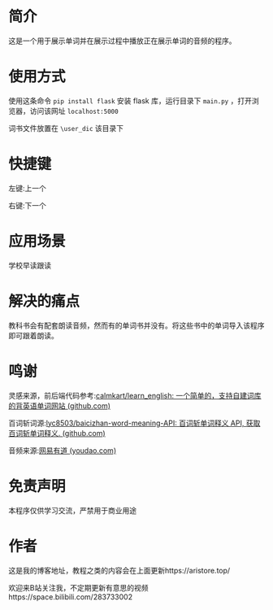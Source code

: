 # 简介

这是一个用于展示单词并在展示过程中播放正在展示单词的音频的程序。

# 使用方式

使用这条命令 `pip install flask` 安装 flask 库，运行目录下 `main.py` ，打开浏览器，访问该网址 `localhost:5000`

词书文件放置在 `\user_dic` 该目录下

# 快捷键

左键:上一个

右键:下一个

# 应用场景

学校早读跟读

# 解决的痛点

教科书会有配套朗读音频，然而有的单词书并没有。将这些书中的单词导入该程序即可跟着朗读。

# 鸣谢

灵感来源，前后端代码参考:[calmkart/learn_english: 一个简单的，支持自建词库的背英语单词网站 (github.com)](https://github.com/calmkart/learn_english)

百词斩词源:[lyc8503/baicizhan-word-meaning-API: 百词斩单词释义 API, 获取百词斩单词释义. (github.com)](https://github.com/lyc8503/baicizhan-word-meaning-API)

音频来源:[网易有道 (youdao.com)](https://dict.youdao.com/)

# 免责声明

本程序仅供学习交流，严禁用于商业用途

# 作者

这是我的博客地址，教程之类的内容会在上面更新https://aristore.top/ 

欢迎来B站关注我，不定期更新有意思的视频https://space.bilibili.com/283733002